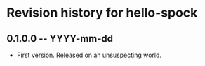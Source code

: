 # Revision history for hello-spock

## 0.1.0.0 -- YYYY-mm-dd

* First version. Released on an unsuspecting world.
